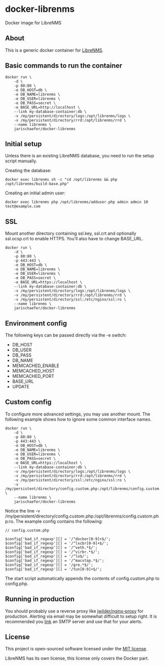# docker-librenms
Docker image for LibreNMS

## About

This is a generic docker container for [LibreNMS](http://www.librenms.org/).

## Basic commands to run the container

	docker run \
		-d \
		-p 80:80 \
		-e DB_HOST=db \
		-e DB_NAME=librenms \
		-e DB_USER=librenms \
		-e DB_PASS=secret \
		-e BASE_URL=http://localhost \
		--link my-database-container:db \
		-v /my/persistent/directory/logs:/opt/librenms/logs \
		-v /my/persistent/directory/rrd:/opt/librenms/rrd \
		--name librenms \
		jarischaefer/docker-librenms

## Initial setup

Unless there is an existing LibreNMS database, you need to run the setup script manually.

Creating the database:

	docker exec librenms sh -c "cd /opt/librenms && php /opt/librenms/build-base.php"

Creating an initial admin user:

	docker exec librenms php /opt/librenms/adduser.php admin admin 10 test@example.com

## SSL

Mount another directory containing ssl.key, ssl.crt and optionally ssl.ocsp.crt to enable HTTPS.
You'll also have to change BASE_URL.

	docker run \
		-d \
		-p 80:80 \
		-p 443:443 \
		-e DB_HOST=db \
		-e DB_NAME=librenms \
		-e DB_USER=librenms \
		-e DB_PASS=secret \
		-e BASE_URL=https://localhost \
		--link my-database-container:db \
		-v /my/persistent/directory/logs:/opt/librenms/logs \
		-v /my/persistent/directory/rrd:/opt/librenms/rrd \
		-v /my/persistent/directory/ssl:/etc/nginx/ssl:ro \
		--name librenms \
		jarischaefer/docker-librenms

## Environment config

The following keys can be passed directly via the -e switch:

* DB_HOST
* DB_USER
* DB_PASS
* DB_NAME
* MEMCACHED_ENABLE
* MEMCACHED_HOST
* MEMCACHED_PORT
* BASE_URL
* UPDATE

## Custom config

To configure more advanced settings, you may use another mount.
The following example shows how to ignore some common interface names.

	docker run \
		-d \
		-p 80:80 \
		-p 443:443 \
		-e DB_HOST=db \
		-e DB_NAME=librenms \
		-e DB_USER=librenms \
		-e DB_PASS=secret \
		-e BASE_URL=https://localhost \
		--link my-database-container:db \
		-v /my/persistent/directory/logs:/opt/librenms/logs \
		-v /my/persistent/directory/rrd:/opt/librenms/rrd \
		-v /my/persistent/directory/ssl:/etc/nginx/ssl:ro \
		-v /my/persistent/directory/config.custom.php:/opt/librenms/config.custom.php:ro \
		--name librenms \
		jarischaefer/docker-librenms

Notice the line -v /my/persistent/directory/config.custom.php:/opt/librenms/config.custom.php:ro.
The example config contains the following:

```
// config.custom.php

$config['bad_if_regexp'][] = '/^docker[0-9]+$/';
$config['bad_if_regexp'][] = '/^lxcbr[0-9]+$/';
$config['bad_if_regexp'][] = '/^veth.*$/';
$config['bad_if_regexp'][] = '/^virbr.*$/';
$config['bad_if_regexp'][] = '/^lo$/';
$config['bad_if_regexp'][] = '/^macvtap.*$/';
$config['bad_if_regexp'][] = '/gre.*$/';
$config['bad_if_regexp'][] = '/tun[0-9]+$/';
```

The start script automatically appends the contents of config.custom.php to config.php.

## Running in production

You should probably use a reverse proxy like [jwilder/nginx-proxy](https://github.com/jwilder/nginx-proxy) for production.
Alerting via email may be somewhat difficult to setup right.
It is recommended you [link](https://docs.docker.com/userguide/dockerlinks/) an SMTP server and use that for your alerts.

## License

This project is open-sourced software licensed under the [MIT license](http://opensource.org/licenses/MIT).

LibreNMS has its own license, this license only covers the Docker part.
